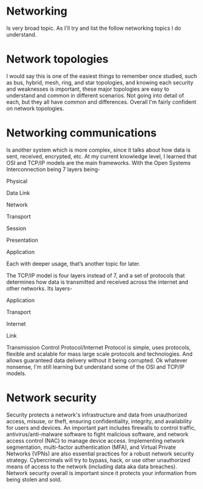 # Networking
Is very broad topic. As I'll try and list the follow networking topics I do understand. 

# Network topologies
I would say this is one of the easiest things to remember once studied, such as bus, hybrid, mesh, ring, and star topologies, and knowing each security and weaknesses is important, these major topologies are easy to understand and common in different scenarios. Not going into detail of each, but they all have common and differences. Overall I'm fairly confident on network topologies.

# Networking communications 
Is another system which is more complex, since it talks about how data is sent, received, encrypted, etc. At my current knowledge level, I learned that OSI and TCP/IP models are the main frameworks. With the Open Systems Interconnection being 7 layers being-

Physical

Data Link

Network

Transport

Session

Presentation

Application

Each with deeper usage, that’s another topic for later.

The TCP/IP model is four layers instead of 7, and a set of protocols that determines how data is transmitted and received across the internet and other networks. Its layers-

Application

Transport

Internet

Link 

Transmission Control Protocol/Internet Protocol is simple, uses protocols, flexible and scalable for mass large scale protocols and technologies. And allows guaranteed data delivery without it being corrupted. Ok whatever nonsense, I'm still learning but understand some of the OSI and TCP/IP models.

# Network security
Security protects a network's infrastructure and data from unauthorized access, misuse, or theft, ensuring confidentiality, integrity, and availability for users and devices. An important part includes firewalls to control traffic, antivirus/anti-malware software to fight malicious software, and network access control (NAC) to manage device access. Implementing network segmentation, multi-factor authentication (MFA), and Virtual Private Networks (VPNs) are also essential practices for a robust network security strategy. Cybercrimals will try to bypass, hack, or use other unauthorized means of access to the network (including data aka data breaches). Network security overall is important since it protects your information from being stolen and sold.



